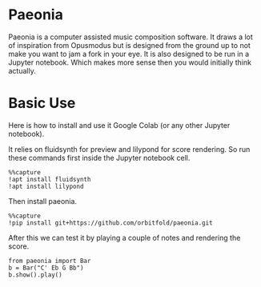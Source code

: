 # Paeonia

Paeonia is a computer assisted music composition software. It draws a lot of inspiration from Opusmodus but is designed from the ground up to not make you want to jam a fork in your eye. It is also designed to be run in a Jupyter notebook. Which makes more sense then you would initially think actually.

# Basic Use

Here is how to install and use it Google Colab (or any other Jupyter notebook).

It relies on fluidsynth for preview and lilypond for score rendering. So run these commands first inside the Jupyter notebook cell.

```
%%capture
!apt install fluidsynth
!apt install lilypond
```

Then install paeonia.

```
%%capture
!pip install git+https://github.com/orbitfold/paeonia.git
```

After this we can test it by playing a couple of notes and rendering the score.

```
from paeonia import Bar
b = Bar("C' Eb G Bb")
b.show().play()
```
